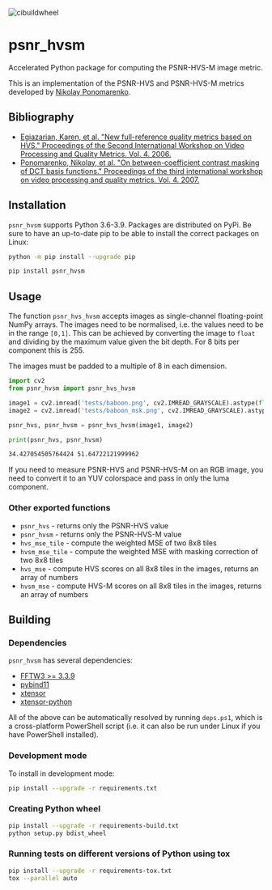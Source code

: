 ![cibuildwheel](https://github.com/lyckantropen/psnr_hvsm/actions/workflows/build_wheels.yml/badge.svg)

# psnr_hvsm

Accelerated Python package for computing the PSNR-HVS-M image metric.

This is an implementation of the PSNR-HVS and PSNR-HVS-M metrics developed by
[Nikolay Ponomarenko](www.ponomarenko.info/psnrhvsm).

## Bibliography

* [Egiazarian, Karen, et al. "New full-reference quality metrics based on HVS." Proceedings of the Second International Workshop on Video Processing and Quality Metrics. Vol. 4. 2006.](https://www.researchgate.net/profile/Vladimir_Lukin2/publication/251229783_A_NEW_FULL-REFERENCE_QUALITY_METRICS_BASED_ON_HVS/links/0046351f669a9c1869000000.pdf)
* [Ponomarenko, Nikolay, et al. "On between-coefficient contrast masking of DCT basis functions." Proceedings of the third international workshop on video processing and quality metrics. Vol. 4. 2007.](https://www.researchgate.net/profile/Vladimir-Lukin-4/publication/242309240_On_between-coefficient_contrast_masking_of_DCT_basis_functions/links/0c96052442be7c3176000000/On-between-coefficient-contrast-masking-of-DCT-basis-functions.pdf)

## Installation

`psnr_hvsm` supports Python 3.6-3.9. Packages are distributed on PyPi. Be sure
to have an up-to-date pip to be able to install the correct packages on Linux:

```bash
python -m pip install --upgrade pip
```

```bash
pip install psnr_hvsm
```

## Usage

The function `psnr_hvs_hvsm` accepts images as single-channel floating-point
NumPy arrays. The images need to be normalised, i.e. the values need to be in
the range `[0,1]`. This can be achieved by converting the image to `float` and
dividing by the maximum value given the bit depth. For 8 bits per component
this is 255.

The images must be padded to a multiple of 8 in each dimension.

```python
import cv2
from psnr_hvsm import psnr_hvs_hvsm

image1 = cv2.imread('tests/baboon.png', cv2.IMREAD_GRAYSCALE).astype(float) / 255
image2 = cv2.imread('tests/baboon_msk.png', cv2.IMREAD_GRAYSCALE).astype(float) / 255

psnr_hvs, psnr_hvsm = psnr_hvs_hvsm(image1, image2)

print(psnr_hvs, psnr_hvsm)
```

```bash
34.427054505764424 51.64722121999962
```

If you need to measure PSNR-HVS and PSNR-HVS-M on an RGB image, you need to
convert it to an YUV colorspace and pass in only the luma component.

### Other exported functions

* `psnr_hvs` - returns only the PSNR-HVS value
* `psnr_hvsm` - returns only the PSNR-HVS-M value
* `hvs_mse_tile` - compute the weighted MSE of two 8x8 tiles
* `hvsm_mse_tile` - compute the weighted MSE with masking correction of two 8x8 tiles
* `hvs_mse` - compute HVS scores on all 8x8 tiles in the images, returns an array of numbers
* `hvsm_mse` - compute HVS-M scores on all 8x8 tiles in the images, returns an array of numbers

## Building

### Dependencies

`psnr_hvsm` has several dependencies:

* [FFTW3 >= 3.3.9](http://www.fftw.org/)
* [pybind11](https://github.com/pybind/pybind11)
* [xtensor](https://github.com/xtensor-stack/xtensor)
* [xtensor-python](https://github.com/xtensor-stack/xtensor-python)

All of the above can be automatically resolved by running `deps.ps1`, which is
a cross-platform PowerShell script (i.e. it can also be run under Linux if you
have PowerShell installed).

### Development mode

To install in development mode:

```bash
pip install --upgrade -r requirements.txt
```

### Creating Python wheel

```bash
pip install --upgrade -r requirements-build.txt
python setup.py bdist_wheel
```

### Running tests on different versions of Python using tox

```bash
pip install --upgrade -r requirements-tox.txt
tox --parallel auto
```
